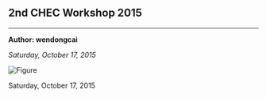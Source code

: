 ## 2nd CHEC Workshop 2015

---
**Author: wendongcai**

*Saturday, October 17, 2015*


![Figure](https://farm1.staticflickr.com/953/28405031678_9884029ebc_c.jpg)

Saturday, October 17, 2015